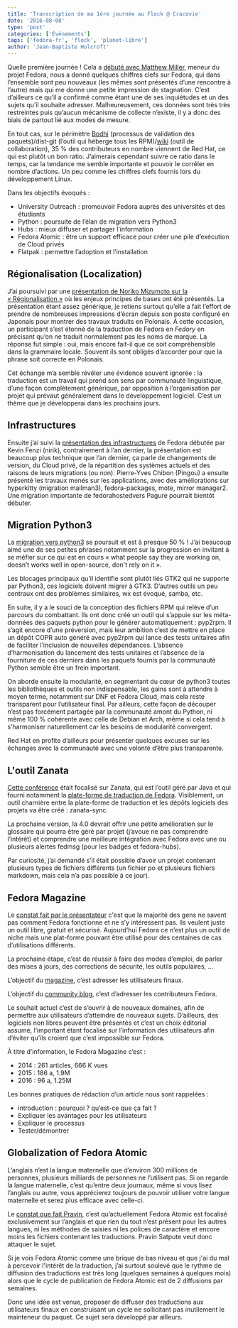 ```yaml
---
title: 'Transcription de ma 1ère journée au Flock @ Cracovie'
date: '2016-08-08'
type: 'post'
categories: ['Événements']
tags: ['fedora-fr', 'flock', 'planet-libre']
author: 'Jean-Baptiste Holcroft'
---
```


Quelle première journée ! Cela a [débuté avec Matthew
Miller](https://flock2016.sched.org/event/6uwB/state-of-fedora-2016-keynote),
meneur du projet Fedora, nous a donné quelques chiffres clefs sur Fedora,
qui dans l’ensemble sont peu nouveaux (les mêmes sont présentés d’une
rencontre à l’autre) mais qui me donne une petite impression de
stagnation. C’est d’ailleurs ce qu’il a confirmé comme étant une de ses
inquiétudes et un des sujets qu’il souhaite adresser. Malheureusement, ces
données sont très très restreintes puis qu’aucun mécanisme de collecte
n’existe, il y a donc des biais de partout lié aux modes de mesure.

En tout cas, sur le périmètre [Bodhi](http://bodhi.fedoraproject.org/)
(processus de validation des paquets)/dist-git (l’outil qui héberge tous les
RPM)/[wiki](https://fedoraproject.org/wiki/) (outil de collaboration), 35 %
des contributeurs en nombre viennent de Red Hat, ce qui est plutôt un bon
ratio. J’aimerais cependant suivre ce ratio dans le temps, car la tendance
me semble importante et pouvoir le corréler en nombre d’actions. Un peu
comme les chiffres clefs fournis lors du développement Linux.

Dans les objectifs évoqués :

* University Outreach : promouvoir Fedora auprès des universités et des
  étudiants
* Python : poursuite de l’élan de migration vers Python3
* Hubs : mieux diffuser et partager l’information
* Fedora Atomic : être un support efficace pour créer une pile d’exécution de
  Cloud privés
* Flatpak : permettre l’adoption et l’installation

## Régionalisation (Localization)

J’ai poursuivi par une [présentation de Noriko Mizumoto sur la
« Régionalisation »](https://flock2016.sched.org/event/76nc/localization-g11n)
où les enjeux principes de bases ont été présentés. La présentation étant
assez générique, je retiens surtout qu’elle a fait l’effort de prendre de
nombreuses impressions d’écran depuis son poste configuré en Japonais pour
montrer des travaux traduits en Polonais. À cette occasion, un participant
s’est étonné de la traduction de Fedora en _Fedory_ en précisant qu’on ne
traduit normalement pas les noms de marque. La réponse fut simple : oui,
mais encore fait-il que ce soit compréhensible dans la grammaire
locale. Souvent ils sont obligés d’accorder pour que la phrase soit correcte
en Polonais.

Cet échange m’a semble révéler une évidence souvent ignorée : la traduction
est un travail qui prend son sens par communauté linguistique, d’une façon
complètement générique, par opposition à l’organisation par projet qui
prévaut généralement dans le développement logiciel. C’est un thème que je
développerai dans les prochains jours.

## Infrastructures

Ensuite j’ai suivi la [présentation des
infrastructures](https://flock2016.sched.org/event/6yp6/the-state-of-fedora-infra)
de Fedora débutée par Kevin Fenzi (nirik), contrairement à l’an dernier, la
présentation est beaucoup plus technique que l’an dernier, ça parle de
changements de version, du Cloud privé, de la répartition des systèmes
actuels et des raisons de leurs migrations (ou non). Pierre-Yves Chibon
(Pingou) a ensuite présenté les travaux menés sur les applications, avec des
améliorations sur hyperkitty (migration mailman3), fedora-packages, mote,
mirror manager2. Une migration importante de fedorahostedvers Pagure
pourrait bientôt débuter.

## Migration Python3

La [migration vers
python3](https://flock2016.sched.org/event/6yp9/python-packaging-in-fedora)
se poursuit et est à presque 50 % ! J’ai beaucoup aimé une de ses petites
phrases notamment sur la progression en invitant à se méfier sur ce qui est
en cours « what people say they are working on, doesn’t works well in
open-source, don't rely on it ».

Les blocages principaux qu’il identifie sont plutôt liés GTK2 qui ne
supporte par Python3, ces logiciels doivent migrer à GTK3. D’autres outils
un peu centraux ont des problèmes similaires, wx est évoqué, samba, etc.

En suite, il y a le souci de la conception des fichiers RPM qui relève d’un
parcours du combattant. Ils ont donc créé un outil qui s’appuie sur les
méta-données des paquets python pour le générer automatiquement :
pyp2rpm. Il s’agit encore d’une préversion, mais leur ambition c’est de
mettre en place un dépôt COPR auto généré avec pyp2rpm qui lance des tests
unitaires afin de faciliter l’inclusion de nouvelles dépendances. L’absence
d’harmonisation du lancement des tests unitaires et l’absence de la
fourniture de ces derniers dans les paquets fournis par la communauté Python
semble être un frein important.

On aborde ensuite la modularité, en segmentant du cœur de python3 toutes les
bibliothèques et outils non indispensable, les gains sont à attendre à moyen
terme, notamment sur DNF et Fedora Cloud, mais cela reste transparent pour
l’utilisateur final. Par ailleurs, cette façon de découper n’est pas
forcément partagée par la communauté amont du Python, ni même 100 %
cohérente avec celle de Debian et Arch, même si cela tend à s’harmoniser
naturellement car les besoins de modularité convergent.

Red Hat en profite d’ailleurs pour présenter quelques excuses sur les
échanges avec la communauté avec une volonté d’être plus transparente.

## L'outil Zanata

[Cette
conférence](https://flock2016.sched.org/event/76oG/zanata-translation-platform)
était focalisé sur Zanata, qui est l’outil géré par Java et qui fourni
notamment la [plate-forme de traduction de
Fedora](http://fedora.zanata.org). Visiblement, un outil charnière entre la
plate-forme de traduction et les dépôts logiciels des projets va être créé :
zanata-sync.

La prochaine version, la 4.0 devrait offrir une petite amélioration sur le
glossaire qui pourra être géré par projet (j’avoue ne pas comprendre
l’intérêt) et comprendre une meilleure intégration avec Fedora avec une ou
plusieurs alertes fedmsg (pour les badges et fedora-hubs).

Par curiosité, j’ai demandé s’il était possible d’avoir un projet contenant
plusieurs types de fichiers différents (un fichier po et plusieurs fichiers
markdown, mais cela n’a pas possible à ce jour).

## Fedora Magazine

Le [constat fait par le
présentateur](https://flock2016.sched.org/event/6yp4/fedora-magazine-and-what-it-teaches-us-about-users)
c'est que la majorité des gens ne savent pas comment Fedora fonctionne et ne
s’y intéressent pas. Ils veulent juste un outil libre, gratuit et
sécurisé. Aujourd’hui Fedora ce n’est plus un outil de niche mais une
plat-forme pouvant être utilisé pour des centaines de cas d’utilisations
différents.

La prochaine étape, c’est de réussir à faire des modes d’emploi, de parler
des mises à jours, des corrections de sécurité, les outils populaires, ...

L’objectif du [magazine](https://fedoramagazine.org/), c’est adresser les
utilisateurs finaux.

L’objectif du [community blog](https://communityblog.fedoraproject.org/),
c’est d’adresser les contributeurs Fedora.

Le souhait actuel c’est de s’ouvrir à de nouveaux domaines, afin de
permettre aux utilisateurs d’atteindre de nouveaux sujets. D’ailleurs, des
logiciels non libres peuvent être présentés et c’est un choix éditorial
assumé, l’important étant focalisé sur l’information des utilisateurs afin
d’éviter qu’ils croient que c’est impossible sur Fedora.

À titre d’information, le Fedora Magazine c’est :

* 2014 : 261 articles, 666 K vues
* 2015 : 186 a, 1.9M
* 2016 : 96 a, 1.25M

Les bonnes pratiques de rédaction d’un article nous sont rappelées :
* introduction : pourquoi ? qu’est-ce que ça fait ?
* Expliquer les avantages pour les utilisateurs
* Expliquer le processus
* Tester/démontrer

## Globalization of Fedora Atomic

L’anglais n’est la langue maternelle que d’environ 300 millions de
personnes, plusieurs milliards de personnes ne l’utilisent pas.  Si on
regarde la langue maternelle, c’est qu’entre deux journaux, même si vous
lisez l’anglais ou autre, vous apprécierez toujours de pouvoir utiliser
votre langue maternelle et serez plus efficace avec celle-ci.

Le [constat que fait
Pravin](https://flock2016.sched.org/event/76nD/globalization-audit-of-fedora-atomic),
c’est qu’actuellement Fedora Atomic est focalisé exclusivement sur l’anglais
et que rien du tout n’est présent pour les autres langues, ni les méthodes
de saisies ni les polices de caractère et encore moins les fichiers
contenant les traductions. Pravin Satpute veut donc attaquer le sujet.

Si je vois Fedora Atomic comme une brique de bas niveau et que j'ai du mal à
percevoir l'intérêt de la traduction, j’ai surtout soulevé que le rythme de
diffusion des traductions est très long (quelques semaines à quelques mois)
alors que le cycle de publication de Fedora Atomic est de 2 diffusions par
semaines.

Donc une idée est venue, proposer de diffuser des traductions aux
utilisateurs finaux en construisant un cycle ne sollicitant pas inutilement
le mainteneur du paquet. Ce sujet sera développé par ailleurs.
